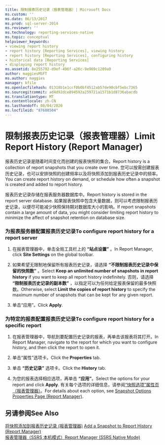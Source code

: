 ```yaml
---
title: 限制报表历史记录（报表管理器）| Microsoft Docs
ms.custom: ''
ms.date: 06/13/2017
ms.prod: sql-server-2014
ms.reviewer: ''
ms.technology: reporting-services-native
ms.topic: conceptual
helpviewer_keywords:
- viewing report history
- report history [Reporting Services], viewing history
- report history [Reporting Services], configuring history
- historical data [Reporting Services]
- displaying report history
ms.assetid: 8e255792-d9ef-496f-a26c-9e969c1209a0
author: maggiesMSFT
ms.author: maggies
manager: kfile
ms.openlocfilehash: 01318b1e1ccf0b0bf4512ab57de90cbf5ebc7365
ms.sourcegitcommit: ad4d92dce894592a259721a1571b1d8736abacdb
ms.translationtype: MT
ms.contentlocale: zh-CN
ms.lasthandoff: 08/04/2020
ms.locfileid: "87688504"
---
```

# <a name="limit-report-history-report-manager"></a><span data-ttu-id="1fb33-102">限制报表历史记录（报表管理器）</span><span class="sxs-lookup"><span data-stu-id="1fb33-102">Limit Report History (Report Manager)</span></span>
  <span data-ttu-id="1fb33-103">报表历史记录是随着时间变化而创建的报表快照的集合。</span><span class="sxs-lookup"><span data-stu-id="1fb33-103">Report history is a collection of report snapshots that you create over time.</span></span> <span data-ttu-id="1fb33-104">您可以按需创建报表历史记录，也可以安排快照的创建频率以及将快照添加到报表历史记录中的频率。</span><span class="sxs-lookup"><span data-stu-id="1fb33-104">You can create report history on demand, or schedule how often a snapshot is created and added to report history.</span></span>  
  
 <span data-ttu-id="1fb33-105">报表历史记录存储在报表服务器数据库中。</span><span class="sxs-lookup"><span data-stu-id="1fb33-105">Report history is stored in the report server database.</span></span> <span data-ttu-id="1fb33-106">如果报表快照中包含大量数据，则可以考虑限制报表历史记录，以便尽可能减少快照保持期对数据库大小的影响。</span><span class="sxs-lookup"><span data-stu-id="1fb33-106">If report snapshots contain a large amount of data, you might consider limiting report history to minimize the affect of snapshot retention on database size.</span></span>  
  
### <a name="to-configure-report-history-for-a-report-server"></a><span data-ttu-id="1fb33-107">为报表服务器配置报表历史记录</span><span class="sxs-lookup"><span data-stu-id="1fb33-107">To configure report history for a report server</span></span>  
  
1.  <span data-ttu-id="1fb33-108">在报表管理器中，单击全局工具栏上的 **“站点设置”** 。</span><span class="sxs-lookup"><span data-stu-id="1fb33-108">In Report Manager, click **Site Settings** on the global toolbar.</span></span>  
  
2.  <span data-ttu-id="1fb33-109">如果希望无限制地保留所有报表历史记录，请选择 **“不限制报表历史记录中保留的快照数”** 。</span><span class="sxs-lookup"><span data-stu-id="1fb33-109">Select **Keep an unlimited number of snapshots in report history** if you want to keep all report history indefinitely.</span></span> <span data-ttu-id="1fb33-110">否则，请选择 **“限制报表历史记录的副本数”** ，以指定可以为任何给定报表保留的最多快照数。</span><span class="sxs-lookup"><span data-stu-id="1fb33-110">Otherwise, select **Limit the copies of report history** to specify the maximum number of snapshots that can be kept for any given report.</span></span>  
  
3.  <span data-ttu-id="1fb33-111">单击“应用”。</span><span class="sxs-lookup"><span data-stu-id="1fb33-111">Click **Apply**.</span></span>  
  
### <a name="to-configure-report-history-for-a-specific-report"></a><span data-ttu-id="1fb33-112">为特定的报表配置报表历史记录</span><span class="sxs-lookup"><span data-stu-id="1fb33-112">To configure report history for a specific report</span></span>  
  
1.  <span data-ttu-id="1fb33-113">在报表管理器中，导航到要配置历史记录的报表，再单击该报表将其打开。</span><span class="sxs-lookup"><span data-stu-id="1fb33-113">In Report Manager, navigate to the report for which you want to configure history, and then click the report to open it.</span></span>  
  
2.  <span data-ttu-id="1fb33-114">单击“属性”选项卡。</span><span class="sxs-lookup"><span data-stu-id="1fb33-114">Click the **Properties** tab.</span></span>  
  
3.  <span data-ttu-id="1fb33-115">单击 **“历史记录”** 选项卡。</span><span class="sxs-lookup"><span data-stu-id="1fb33-115">Click the **History** tab.</span></span>  
  
4.  <span data-ttu-id="1fb33-116">为您的报表选择相应选项，再单击 **“应用”**。</span><span class="sxs-lookup"><span data-stu-id="1fb33-116">Select the options for your report and click **Apply**.</span></span> <span data-ttu-id="1fb33-117">有关每个选项的详细信息，请参阅[“快照选项”属性页（报表管理器）](../snapshot-options-properties-page-report-manager.md)。</span><span class="sxs-lookup"><span data-stu-id="1fb33-117">For details about each option, see [Snapshot Options Properties Page &#40;Report Manager&#41;](../snapshot-options-properties-page-report-manager.md).</span></span>  
  
## <a name="see-also"></a><span data-ttu-id="1fb33-118">另请参阅</span><span class="sxs-lookup"><span data-stu-id="1fb33-118">See Also</span></span>  
 <span data-ttu-id="1fb33-119">[将快照添加到报表历史记录 &#40;报表管理器&#41;](../report-server/add-a-snapshot-to-report-history-report-manager.md) </span><span class="sxs-lookup"><span data-stu-id="1fb33-119">[Add a Snapshot to Report History &#40;Report Manager&#41;](../report-server/add-a-snapshot-to-report-history-report-manager.md) </span></span>  
 [<span data-ttu-id="1fb33-120">报表管理器（SSRS 本机模式）</span><span class="sxs-lookup"><span data-stu-id="1fb33-120">Report Manager  &#40;SSRS Native Mode&#41;</span></span>](../report-manager-ssrs-native-mode.md)  
  
  
